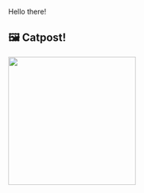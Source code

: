 Hello there!



## 🖼️ Catpost!

<sub>
    <img src="https://cdn2.thecatapi.com/images/svz7BGbSk.jpg" height="256">
</sub>

